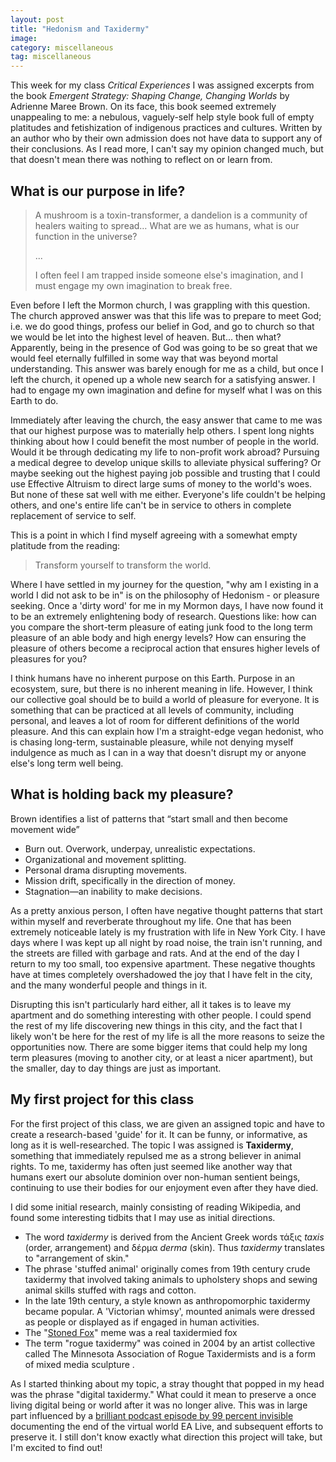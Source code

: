 ```yaml
---
layout: post
title: "Hedonism and Taxidermy"
image: 
category: miscellaneous
tag: miscellaneous
---
```



This week for my class *Critical Experiences* I was assigned excerpts from the book *Emergent Strategy: Shaping Change, Changing Worlds* by Adrienne Maree Brown. On its face, this book seemed extremely unappealing to me: a nebulous, vaguely-self help style book full of empty platitudes and fetishization of indigenous practices and cultures. Written by an author who by their own admission does not have data to support any of their conclusions. As I read more, I can't say my opinion changed much, but that doesn't mean there was nothing to reflect on or learn from.

## What is our purpose in life?

> A mushroom is a toxin-transformer, a dandelion is a community of healers waiting to spread… What are we as humans, what is our function in the universe?
>
> ...
>
> I often feel I am trapped inside someone else's imagination, and I must engage my own imagination to break free.

Even before I left the Mormon church, I was grappling with this question. The church approved answer was that this life was to prepare to meet God; i.e. we do good things, profess our belief in God, and go to church so that we would be let into the highest level of heaven. But... then what? Apparently, being in the presence of God was going to be so great that we would feel eternally fulfilled in some way that was beyond mortal understanding. This answer was barely enough for me as a child, but once I left the church, it opened up a whole new search for a satisfying answer. I had to engage my own imagination and define for myself what I was on this Earth to do.

Immediately after leaving the church, the easy answer that came to me was that our highest purpose was to materially help others. I spent long nights thinking about how I could benefit the most number of people in the world. Would it be through dedicating my life to non-profit work abroad? Pursuing a medical degree to develop unique skills to alleviate physical suffering? Or maybe seeking out the highest paying job possible and trusting that I could use Effective Altruism to direct large sums of money to the world's woes. But none of these sat well with me either. Everyone's life couldn't be helping others, and one's entire life can't be in service to others in complete replacement of service to self.

This is a point in which I find myself agreeing with a somewhat empty platitude from the reading:

> Transform yourself to transform the world.

Where I have settled in my journey for the question, "why am I existing in a world I did not ask to be in" is on the philosophy of Hedonism - or pleasure seeking. Once a 'dirty word' for me in my Mormon days, I have now found it to be an extremely enlightening body of research. Questions like: how can you compare the short-term pleasure of eating junk food to the long term pleasure of an able body and high energy levels? How can ensuring the pleasure of others become a reciprocal action that ensures higher levels of pleasures for you? 

I think humans have no inherent purpose on this Earth. Purpose in an ecosystem, sure, but there is no inherent meaning in life. However, I think our collective goal should be to build a world of pleasure for everyone. It is something that can be practiced at all levels of community, including personal, and leaves a lot of room for different definitions of the world pleasure. And this can explain how I'm a straight-edge vegan hedonist, who is chasing long-term, sustainable pleasure, while not denying myself indulgence as much as I can in a way that doesn't disrupt my or anyone else's long term well being.

## What is holding back my pleasure?

Brown identifies a list of patterns that “start small and then become movement wide”

- Burn out. Overwork, underpay, unrealistic expectations.
- Organizational and movement splitting.
- Personal drama disrupting movements.
- Mission drift, specifically in the direction of money.
- Stagnation—an inability to make decisions.

As a pretty anxious person, I often have negative thought patterns that start within myself and reverberate throughout my life. One that has been extremely noticeable lately is my frustration with life in New York City. I have days where I was kept up all night by road noise, the train isn't running, and the streets are filled with garbage and rats. And at the end of the day I return to my too small, too expensive apartment. These negative thoughts have at times completely overshadowed the joy that I have felt in the city, and the many wonderful people and things in it. 

Disrupting this isn't particularly hard either, all it takes is to leave my apartment and do something interesting with other people. I could spend the rest of my life discovering new things in this city, and the fact that I likely won't be here for the rest of my life is all the more reasons to seize the opportunities now. There are some bigger items that could help my long term pleasures (moving to another city, or at least a nicer apartment), but the smaller, day to day things are just as important.

## My first project for this class

For the first project of this class, we are given an assigned topic and have to create a research-based 'guide' for it. It can be funny, or informative, as long as it is well-researched. The topic I was assigned is **Taxidermy**, something that immediately repulsed me as a strong believer in animal rights. To me, taxidermy has often just seemed like another way that humans exert our absolute dominion over non-human sentient beings, continuing to use their bodies for our enjoyment even after they have died. 

I did some initial research, mainly consisting of reading Wikipedia, and found some interesting tidbits that I may use as initial directions.

- The word *taxidermy* is derived from the Ancient Greek words τάξις *taxis* (order, arrangement) and δέρμα *derma* (skin). Thus *taxidermy* translates to "arrangement of skin."
- The phrase 'stuffed animal' originally comes from 19th century crude taxidermy that involved taking animals to upholstery shops and sewing animal skills stuffed with rags and cotton.
- In the late 19th century, a style known as anthropomorphic taxidermy became popular. A 'Victorian whimsy', mounted animals were dressed as people or displayed as if engaged in human activities.
- The "[Stoned Fox](https://en.wikipedia.org/wiki/Stoned_Fox)" meme was a real taxidermied fox
- The term "rogue taxidermy" was coined in 2004 by an artist collective called The Minnesota Association of Rogue Taxidermists and is a form of mixed media sculpture .

As I started thinking about my topic, a stray thought that popped in my head was the phrase "digital taxidermy." What could it mean to preserve a once living digital being or world after it was no longer alive. This was in large part influenced by a [brilliant podcast episode by 99 percent invisible](https://99percentinvisible.org/episode/game-over/) documenting the end of the virtual world EA Live, and subsequent efforts to preserve it. I still don't know exactly what direction this project will take, but I'm excited to find out!
